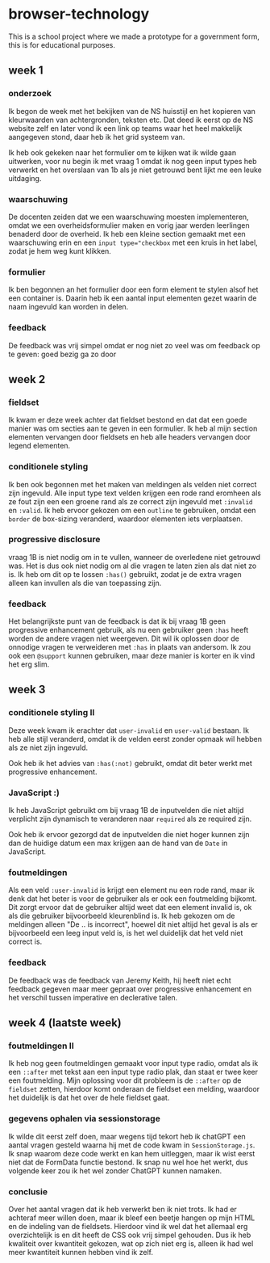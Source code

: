 # browser-technology
This is a school project where we made a prototype for a government form, this is for educational purposes.

## week 1

### onderzoek

Ik begon de week met het bekijken van de NS huisstijl en het kopieren van kleurwaarden van achtergronden, teksten etc. Dat deed ik eerst op de NS website zelf en later vond ik een link op teams waar het heel makkelijk aangegeven stond, daar heb ik het grid systeem van.

Ik heb ook gekeken naar het formulier om te kijken wat ik wilde gaan uitwerken, voor nu begin ik met vraag 1 omdat ik nog geen input types heb verwerkt en het overslaan van 1b als je niet getrouwd bent lijkt me een leuke uitdaging.

### waarschuwing

De docenten zeiden dat we een waarschuwing moesten implementeren, omdat we een overheidsformulier maken en vorig jaar werden leerlingen benaderd door de overheid. Ik heb een kleine section gemaakt met een waarschuwing erin en een `input type="checkbox` met een kruis in het label, zodat je hem weg kunt klikken.

### formulier

Ik ben begonnen an het formulier door een form element te stylen alsof het een container is. Daarin heb ik een aantal input elementen gezet waarin de naam ingevuld kan worden in delen.

### feedback

De feedback was vrij simpel omdat er nog niet zo veel was om feedback op te geven: goed bezig ga zo door


## week 2

### fieldset

Ik kwam er deze week achter dat fieldset bestond en dat dat een goede manier was om secties aan te geven in een formulier. Ik heb al mijn section elementen vervangen door fieldsets en heb alle headers vervangen door legend elementen.

### conditionele styling

Ik ben ook begonnen met het maken van meldingen als velden niet correct zijn ingevuld. Alle input type text velden krijgen een rode rand eromheen als ze fout zijn een een groene rand als ze correct zijn ingevuld met `:invalid` en `:valid`. Ik heb ervoor gekozen om een `outline` te gebruiken, omdat een `border` de box-sizing veranderd, waardoor elementen iets verplaatsen.

### progressive disclosure

vraag 1B is niet nodig om in te vullen, wanneer de overledene niet getrouwd was. Het is dus ook niet nodig om al die vragen te laten zien als dat niet zo is. Ik heb om dit op te lossen `:has()` gebruikt, zodat je de extra vragen alleen kan invullen als die van toepassing zijn.

### feedback

Het belangrijkste punt van de feedback is dat ik bij vraag 1B geen progressive enhancement gebruik, als nu een gebruiker geen `:has` heeft worden de andere vragen niet weergeven. Dit wil ik oplossen door de onnodige vragen te verweideren met `:has` in plaats van andersom. Ik zou ook een `@support` kunnen gebruiken, maar deze manier is korter en ik vind het erg slim.

## week 3

### conditionele styling II

Deze week kwam ik erachter dat `user-invalid` en `user-valid` bestaan. Ik heb alle stijl veranderd, omdat ik de velden eerst zonder opmaak wil hebben als ze niet zijn ingevuld.

Ook heb ik het advies van `:has(:not)` gebruikt, omdat dit beter werkt met progressive enhancement.

### JavaScript :)

Ik heb JavaScript gebruikt om bij vraag 1B de inputvelden die niet altijd verplicht zijn dynamisch te veranderen naar `required` als ze required zijn. 

Ook heb ik ervoor gezorgd dat de inputvelden die niet hoger kunnen zijn dan de huidige datum een max krijgen aan de hand van de `Date` in JavaScript.

### foutmeldingen

Als een veld `:user-invalid` is krijgt een element nu een rode rand, maar ik denk dat het beter is voor de gebruiker als er ook een foutmelding bijkomt. Dit zorgt ervoor dat de gebruiker altijd weet dat een element invalid is, ok als die gebruiker bijvoorbeeld kleurenblind is. Ik heb gekozen om de meldingen alleen "De .. is incorrect", hoewel dit niet altijd het geval is als er bijvoorbeeld een leeg input veld is, is het wel duidelijk dat het veld niet correct is.

### feedback

De feedback was de feedback van Jeremy Keith, hij heeft niet echt feedback gegeven maar meer gepraat over progressive enhancement en het verschil tussen imperative en declerative talen.

## week 4 (laatste week)

### foutmeldingen II

Ik heb nog geen foutmeldingen gemaakt voor input type radio, omdat als ik een `::after` met tekst aan een input type radio plak, dan staat er twee keer een foutmelding. Mijn oplossing voor dit probleem is de `::after` op de `fieldset` zetten, hierdoor komt onderaan de fieldset een melding, waardoor het duidelijk is dat het over de hele fieldset gaat.

### gegevens ophalen via sessionstorage

Ik wilde dit eerst zelf doen, maar wegens tijd tekort heb ik chatGPT een aantal vragen gesteld waarna hij met de code kwam in `SessionStorage.js`. Ik snap waarom deze code werkt en kan hem uitleggen, maar ik wist eerst niet dat de FormData functie bestond. Ik snap nu wel hoe het werkt, dus volgende keer zou ik het wel zonder ChatGPT kunnen namaken.

### conclusie

Over het aantal vragen dat ik heb verwerkt ben ik niet trots. Ik had er achteraf meer willen doen, maar ik bleef een beetje hangen op mijn HTML en de indeling van de fieldsets. Hierdoor vind ik wel dat het allemaal erg overzichtelijk is en dit heeft de CSS ook vrij simpel gehouden. Dus ik heb kwaliteit over kwantiteit gekozen, wat op zich niet erg is, alleen ik had wel meer kwantiteit kunnen hebben vind ik zelf.
